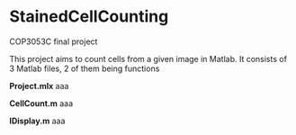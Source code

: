 # StainedCellCounting
COP3053C final project

This project aims to count cells from a given image in Matlab. It consists of 3 Matlab files, 2 of them being functions

**Project.mlx**
aaa

**CellCount.m**
aaa

**IDisplay.m**
aaa

